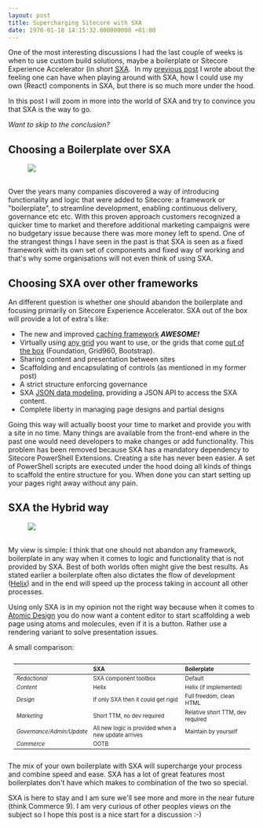 ```yaml
---
layout: post
title: Supercharging Sitecore with SXA
date: 1970-01-18 14:15:32.000000000 +01:00
---
```

<p>One of the most interesting discussions I had the last couple of weeks is when to use custom build solutions, maybe a boilerplate or Sitecore Experience Accelerator (in short <a href="https://doc.sitecore.net/sitecore_experience_accelerator">SXA</a>.  In my <a href="http://gary.wenneker.org/2018/01/04/sitecore-experience-accelerator/">previous post</a> I wrote about the feeling one can have when playing around with SXA, how I could use my own (React) components in SXA, but there is so much more under the hood. </p><p>In this post I will zoom in more into the world of SXA and try to convince you that SXA is the way to go.</p><p><em>Want to skip to the <a>conclusion</a>?</em></p><h2 id="choosing-a-boilerplate-over-sxa">Choosing a Boilerplate over SXA</h2><figure class="kg-image-card"><img src="https://i.giphy.com/aEL3MsCoqelsQ.gif" class="kg-image"></figure><p><br>Over the years many companies discovered a way of introducing functionality and logic that were added to Sitecore: a framework or "boilerplate", to streamline development, enabling continuous delivery, governance etc etc. With this proven approach customers recognized a quicker time to market and therefore additional marketing campaigns were no budgetary issue because there was more money left to spend. One of the strangest things I have seen in the past is that SXA is seen as a fixed framework with its own set of components and fixed way of working and that's why some organisations will not even think of using SXA.</p><h2 id="choosing-sxa-over-other-frameworks">Choosing SXA over other frameworks</h2><p>An different question is whether one should abandon the boilerplate and focusing primarily on Sitecore Experience Accelerator. SXA out of the box will provide a lot of extra's like:</p><ul><li>The new and improved <a href="https://doc.sitecore.net/sitecore_experience_accelerator/setting_up_and_configuring/setting_up/set_sxa_caching_options">caching framework</a> <em><strong>AWESOME!</strong></em></li><li>Virtually using <a href="https://doc.sitecore.net/sitecore_experience_accelerator/building_the_layout/structure/the_grid_settings">any grid</a> you want to use, or the grids that come <a href="https://doc.sitecore.net/sitecore_experience_accelerator/getting_started_with_sxa/layout/the_grid_layout">out of the box</a> (Foundation, Grid960, Bootstrap).</li><li>Sharing content and presentation between sites</li><li>Scaffolding and encapsulating of controls (as mentioned in my former post)</li><li>A strict structure enforcing governance</li><li>SXA <a href="https://doc.sitecore.net/sitecore_experience_accelerator/data_modeling/json/introducing_sxa_data_modeling">JSON data modeling</a>, providing a JSON API to access the SXA content.</li><li>Complete liberty in managing page designs and partial designs</li></ul><p>Going this way will actually boost your time to market and provide you with a site in no time. Many things are available from the front-end where in the past one would need developers to make changes or add functionality. This problem has been removed because SXA has a mandatory dependency to Sitecore PowerShell Extensions. Creating a site has never been easier. A set of PowerShell scripts are executed under the hood doing all kinds of things to scaffold the entire structure for you. When done you can start setting up your pages right away without any pain.</p><h2 id="sxa-the-hybrid-way">SXA the Hybrid way</h2><figure class="kg-image-card"><img src="https://i.giphy.com/fIyO88gQ9uGGc.gif" class="kg-image"></figure><p><br>My view is simple: I think that one should not abandon any framework, boilerplate in any way when it comes to logic and functionality that is not provided by SXA. Best of both worlds often might give the best results. As stated earlier a boilerplate often also dictates the flow of development (<a href="https://helix.sitecore.net/">Helix</a>) and in the end will speed up the process taking in account all other processes.</p><p>Using only SXA is in my opinion not the right way because when it comes to <a href="https://bradfrost.com/blog/post/atomic-web-design/">Atomic Design</a> you do now want a content editor to start scaffolding a web page using atoms and molecules, even if it is a button. Rather use a rendering variant to solve presentation issues.</p><p>A small comparison:</p><table width="100%" style="font-size:.8em;padding:1em;">
<thead style="background-color: #f6f8fa;">
<tr>
<th></th>
<th align="left">SXA</th>
<th align="left">Boilerplate</th>
</tr>
</thead>
<tbody>
<tr>
<td style="font-weight:normal;font-style:italic;">Redactional</td>
<td align="left">SXA component toolbox</td>
<td align="left">Default</td>
</tr>
<tr>
<td style="font-weight:normal;font-style:italic;">Content</td>
<td align="left">Helix</td>
<td align="left">Helix (if implemented)</td>
</tr>
<tr>
<td style="font-weight:normal;font-style:italic;">Design</td>
<td align="left">If only SXA then it could get rigid</td>
<td align="left">Full freedom, clean HTML</td>
</tr>
<tr>
<td style="font-weight:normal;font-style:italic;">Marketing</td>
<td align="left">Short TTM, no dev required</td>
<td align="left">Relative short TTM, dev required</td>
</tr>
<tr>
<td style="font-weight:normal;font-style:italic;">Governance/Admin/Update</td>
<td align="left">All new logic is provided when a new update arrives</td>
<td align="left">Maintain by yourself</td>
</tr>
<tr>
<td style="font-weight:normal;font-style:italic;">Commerce</td>
<td align="left">OOTB</td>
<td align="left"></td>
</tr>
</tbody>
</table><p>The mix of your own boilerplate with SXA will supercharge your process and combine speed and ease. SXA has a lot of great features most boilerplates don't have which makes to combination of the two so special.</p><p>SXA is here to stay and I am sure we'll see more and more in the near future (think Commerce 9). I am very curious of other peoples views on the subject so I hope this post is a nice start for a discussion :-)</p>
